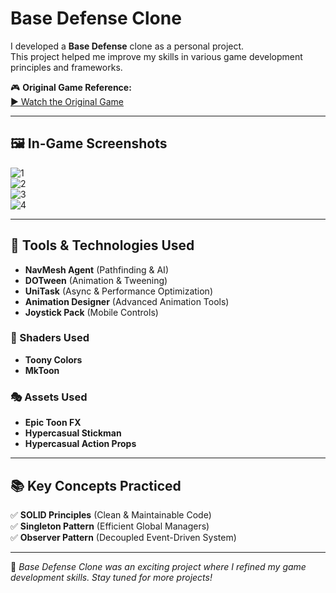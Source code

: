 # Base Defense Clone  

I developed a **Base Defense** clone as a personal project.  
This project helped me improve my skills in various game development principles and frameworks.  

🎮 **Original Game Reference:**  
[▶ Watch the Original Game](https://www.youtube.com/watch?v=yVYicfXJWOU)  

---

## 🖼️ In-Game Screenshots  

![1](https://github.com/muhammedfurkangok/BaseDefanse-Clone/assets/147252706/74735832-f029-40a2-b2ea-6c5d9400c7e1)  
![2](https://github.com/muhammedfurkangok/BaseDefanse-Clone/assets/147252706/a2f72bdb-0d8d-498e-906e-47d6d960e73e)  
![3](https://github.com/muhammedfurkangok/BaseDefanse-Clone/assets/147252706/e36dea3e-2578-4cb4-9ca6-05719d481ea7)  
![4](https://github.com/muhammedfurkangok/BaseDefanse-Clone/assets/147252706/d41587b1-bb3a-41f9-b7d9-ff1db7c75107)  

---

## 🔧 Tools & Technologies Used  

- **NavMesh Agent** (Pathfinding & AI)  
- **DOTween** (Animation & Tweening)  
- **UniTask** (Async & Performance Optimization)  
- **Animation Designer** (Advanced Animation Tools)  
- **Joystick Pack** (Mobile Controls)  

### 🎨 Shaders Used  
- **Toony Colors**  
- **MkToon**  

### 🎭 Assets Used  
- **Epic Toon FX**  
- **Hypercasual Stickman**  
- **Hypercasual Action Props**  

---

## 📚 Key Concepts Practiced  

✅ **SOLID Principles** (Clean & Maintainable Code)  
✅ **Singleton Pattern** (Efficient Global Managers)  
✅ **Observer Pattern** (Decoupled Event-Driven System)  

---

🚀 *Base Defense Clone was an exciting project where I refined my game development skills. Stay tuned for more projects!*  
